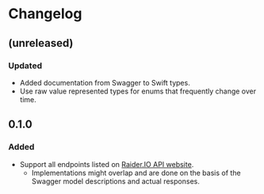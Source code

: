 # Changelog

## (unreleased)

### Updated

* Added documentation from Swagger to Swift types.
* Use raw value represented types for enums that frequently change over time.

## 0.1.0

### Added

* Support all endpoints listed on [Raider.IO API website](https://raider.io/api).
  * Implementations might overlap and are done on the basis of the Swagger model descriptions and actual responses.
